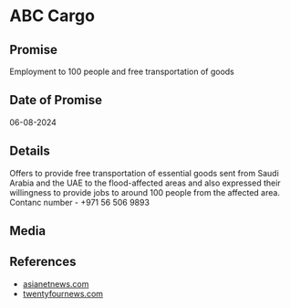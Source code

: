 # ABC Cargo

## Promise

Employment to 100 people and free transportation of goods

## Date of Promise

06-08-2024

## Details

Offers to provide free transportation of essential goods sent from Saudi Arabia and the UAE to the flood-affected areas and also expressed their willingness to provide jobs to around 100 people from the affected area. Contanc number - +971 56 506 9893

## Media



## References

- [asianetnews.com](https://newsable.asianetnews.com/kerala-news/abc-cargo-offers-free-transportation-of-goods-employment-to-100-people-from-landslide-hit-areas-in-wayanad-dmn-shss8c)
- [twentyfournews.com](https://www.twentyfournews.com/2024/08/06/abc-cargo-with-assistance-wayanad-landslide-victims.html)
